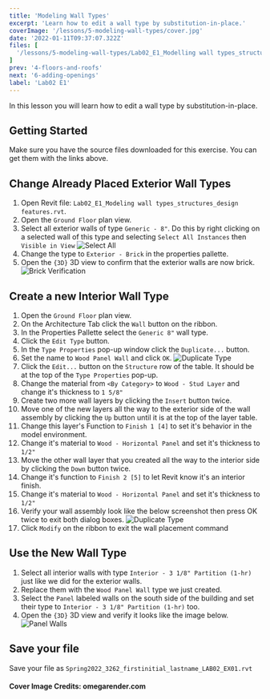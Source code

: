 ```yaml
---
title: 'Modeling Wall Types'
excerpt: 'Learn how to edit a wall type by substitution-in-place.'
coverImage: '/lessons/5-modeling-wall-types/cover.jpg'
date: '2022-01-11T09:37:07.322Z'
files: [
  '/lessons/5-modeling-wall-types/Lab02_E1_Modelling wall types_structures_design features.rvt'
]
prev: '4-floors-and-roofs'
next: '6-adding-openings'
label: 'Lab02 E1'
---
```


In this lesson you will learn how to edit a wall type by substitution-in-place.

## Getting Started

Make sure you have the source files downloaded for this exercise. You can get them with the links above.

## Change Already Placed Exterior Wall Types

1. Open Revit file: ``Lab02_E1_Modeling wall types_structures_design features.rvt``.
2. Open the ``Ground Floor`` plan view.
3. Select all exterior walls of type ``Generic - 8"``. Do this by right clicking on a selected wall of this type and selecting ``Select All Instances`` then ``Visible in View``
![Select All](/lessons/5-modeling-wall-types/select-all.png)
4. Change the type to ``Exterior - Brick`` in the properties pallette.
5. Open the ``{3D}`` 3D view to confirm that the exterior walls are now brick.
![Brick Verification](/lessons/5-modeling-wall-types/brick.png)

## Create a new Interior Wall Type

1. Open the ``Ground Floor`` plan view.
2. On the Architecture Tab click the ``Wall`` button on the ribbon.
3. In the Properties Pallette select the ``Generic 8"`` wall type.
4. Click the ``Edit Type`` button.
5. In the ``Type Properties`` pop-up window click the ``Duplicate...`` button.
6. Set the name to ``Wood Panel Wall`` and click ``OK``.
![Duplicate Type](/lessons/5-modeling-wall-types/duplicate.png)
7. Click the ``Edit...`` button on the ``Structure`` row of the table. It should be at the top of the ``Type Properties`` pop-up.
8. Change the material from ``<By Category>`` to ``Wood - Stud Layer`` and change it's thickness to ``1 5/8"``
9. Create two more wall layers by clicking the ``Insert`` button twice.
10. Move one of the new layers all the way to the exterior side of the wall assembly by clicking the ``Up`` button until it is at the top of the layer table.
11. Change this layer's Function to ``Finish 1 [4]`` to set it's behavior in the model environment.
12. Change it's material to ``Wood - Horizontal Panel`` and set it's thickness to ``1/2"``
13. Move the other wall layer that you created all the way to the interior side by clicking the ``Down`` button twice.
14. Change it's function to ``Finish 2 [5]`` to let Revit know it's an interior finish.
15. Change it's material to ``Wood - Horizontal Panel`` and set it's thickness to ``1/2"``
16. Verify your wall assembly look like the below screenshot then press OK twice to exit both dialog boxes.
![Duplicate Type](/lessons/5-modeling-wall-types/wall-assembly.png)
17. Click ``Modify`` on the ribbon to exit the wall placement command

## Use the New Wall Type

1. Select all interior walls with type ``Interior - 3 1/8" Partition (1-hr)`` just like we did for the exterior walls.
2. Replace them with the ``Wood Panel Wall`` type we just created.
3. Select the ``Panel`` labeled walls on the south side of the building and set their type to ``Interior - 3 1/8" Partition (1-hr)`` too.
4. Open the ``{3D}`` 3D view and verify it looks like the image below.
![Panel Walls](/lessons/5-modeling-wall-types/panel.png)

## Save your file

Save your file as ``Spring2022_3262_firstinitial_lastname_LAB02_EX01.rvt``

#### Cover Image Credits: omegarender.com